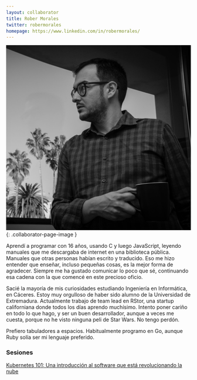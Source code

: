 ```yaml
---
layout: collaborator
title: Rober Morales
twitter: robermorales
homepage: https://www.linkedin.com/in/robermorales/
---
```

![Rober Mmorales](/img/colaboradores/rober-morales.jpg){: .collaborator-page-image }

Aprendí a programar con 16 años, usando C y luego JavaScript, leyendo manuales que me descargaba de internet en una biblioteca pública. Manuales que otras personas habían escrito y traducido. Eso me hizo entender que enseñar, incluso pequeñas cosas, es la mejor forma de agradecer. Siempre me ha gustado comunicar lo poco que sé, continuando esa cadena con la que comencé en este precioso oficio.

Sacié la mayoría de mis curiosidades estudiando Ingeniería en Informática, en Cáceres. Estoy muy orgulloso de haber sido alumno de la Universidad de Extremadura. Actualmente trabajo de team lead en RStor, una startup californiana donde todos los días aprendo muchísimo. Intento poner cariño en todo lo que hago, y ser un buen desarrollador, aunque a veces me cuesta, porque no he visto ninguna peli de Star Wars. No tengo perdón.

Prefiero tabuladores a espacios. Habitualmente programo en Go, aunque Ruby solía ser mi lenguaje preferido.

### Sesiones

[Kubernetes 101: Una introducción al software que está revolucionando la nube](/../../proxima-sesion)
